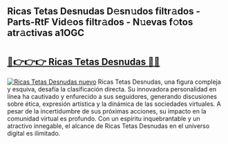 ## Ricas Tetas Desnudas D𝚎sn𝚞dos filtr𝚊dos - Parts-RtF Vid𝚎os filtr𝚊dos - N𝚞evas f𝚘tos atr𝚊ctivas a1OGC

# <h2><a href="http://mbayie.tromn.icu/?c=Ricas+Tetas+Desnudas">🔗👉👉👉 Ricas Tetas Desnudas 🔗🔗</a></h2>

[![Ricas Tetas Desnudas nuevo](https://i.imgur.com/pEAQMta.gif)](http://mbayie.tromn.icu/?c=Ricas+Tetas+Desnudas)
Ricas Tetas Desnudas, una figura compleja y esquiva, desafía la clasificación directa. Su innovadora personalidad en línea ha cautivado y enfurecido a sus seguidores, generando discusiones sobre ética, expresión artística y la dinámica de las sociedades virtuales. A pesar de la incertidumbre de sus próximas acciones, su impacto en la comunidad virtual es profundo. Con un espíritu inquebrantable y un atractivo innegable, el alcance de Ricas Tetas Desnudas en el universo digital es ilimitado.
